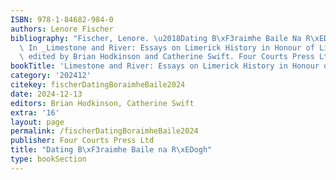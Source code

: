 ```yaml
---
ISBN: 978-1-84682-984-0
authors: Lenore Fischer
bibliography: "Fischer, Lenore. \u2018Dating B\xF3raimhe Baile Na R\xEDogh\u2019.\
  \ In _Limestone and River: Essays on Limerick History in Honour of Liam Irwin_,\
  \ edited by Brian Hodkinson and Catherine Swift. Four Courts Press Ltd, 2024."
bookTitle: 'Limestone and River: Essays on Limerick History in Honour of Liam Irwin'
category: '202412'
citekey: fischerDatingBoraimheBaile2024
date: 2024-12-13
editors: Brian Hodkinson, Catherine Swift
extra: '16'
layout: page
permalink: /fischerDatingBoraimheBaile2024
publisher: Four Courts Press Ltd
title: "Dating B\xF3raimhe Baile na R\xEDogh"
type: bookSection
---
```

